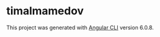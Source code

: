 # timalmamedov

This project was generated with [Angular CLI](https://github.com/angular/angular-cli) version 6.0.8.
